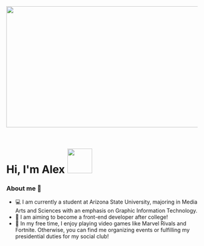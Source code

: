 <header>
  <img src="https://i.pinimg.com/originals/16/89/5b/16895b231b6da505e2e4acef02a3c1fe.gif" width = 930 height = 320>
</header>

<!--Intro-->
# Hi, I'm Alex <img src="https://user-images.githubusercontent.com/74038190/226127913-88de86d3-8437-45b9-a3b6-e746b47f655a.gif" height = 65>

<!--About me-->
### About me 👾
- :computer: I am currently a student at Arizona State University, majoring in Media Arts and Sciences with an emphasis on Graphic Information Technology.
- :mushroom: I am aiming to become a front-end developer after college!
- :lotus: In my free time, I enjoy playing video games like Marvel Rivals and Fortnite. Otherwise, you can find me organizing events or fulfilling my presidential duties for my social club!

